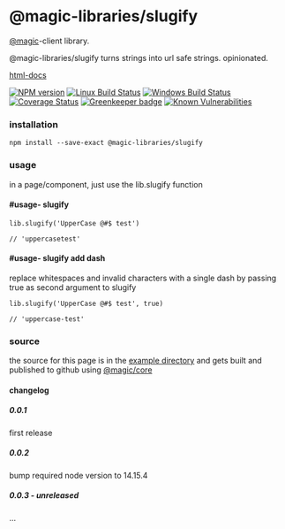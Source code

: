 # @magic-libraries/slugify

[@magic](https://magic.github.io/core)-client library.

@magic-libraries/slugify turns strings into url safe strings. opinionated.

[html-docs](https://magic-libraries.github.io/slugify)

[![NPM version][npm-image]][npm-url]
[![Linux Build Status][travis-image]][travis-url]
[![Windows Build Status][appveyor-image]][appveyor-url]
[![Coverage Status][coveralls-image]][coveralls-url]
[![Greenkeeper badge][greenkeeper-image]][greenkeeper-url]
[![Known Vulnerabilities][snyk-image]][snyk-url]

[npm-image]: https://img.shields.io/npm/v/@magic-libraries/slugify.svg
[npm-url]: https://www.npmjs.com/package/@magic-libraries/slugify
[travis-image]: https://img.shields.io/travis/com/magic-libraries/slugify/master
[travis-url]: https://travis-ci.com/magic-libraries/slugify
[appveyor-image]: https://img.shields.io/appveyor/ci/magiclibraries/slugify/master.svg
[appveyor-url]: https://ci.appveyor.com/project/magiclibraries/slugify/branch/master
[coveralls-image]: https://coveralls.io/repos/github/magic-libraries/slugify/badge.svg
[coveralls-url]: https://coveralls.io/github/magic-libraries/slugify
[greenkeeper-image]: https://badges.greenkeeper.io/magic-libraries/slugify.svg
[greenkeeper-url]: https://badges.greenkeeper.io/magic-libraries/slugify.svg
[snyk-image]: https://snyk.io/test/github/magic-libraries/slugify/badge.svg
[snyk-url]: https://snyk.io/test/github/magic-libraries/slugify


### installation

`npm install --save-exact @magic-libraries/slugify`

### usage

in a page/component, just use the lib.slugify function

#### #usage- slugify

```
lib.slugify('UpperCase @#$ test')

// 'uppercasetest'
```

#### #usage- slugify add dash

replace whitespaces and invalid characters with a single dash by passing true as second argument to slugify

```
lib.slugify('UpperCase @#$ test', true)

// 'uppercase-test'

```

### source

the source for this page is in the
[example directory](https://github.com/magic-libraries/slugify/tree/master/example)
and gets built and published to github using
[@magic/core](https://github.com/magic/core)


#### changelog

##### 0.0.1
first release

##### 0.0.2
bump required node version to 14.15.4

##### 0.0.3 - unreleased
...
